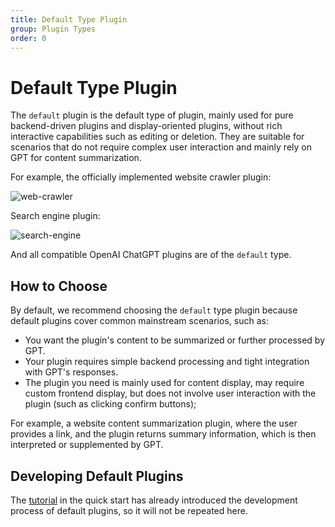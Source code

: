 ```yaml
---
title: Default Type Plugin
group: Plugin Types
order: 0
---
```


# Default Type Plugin

The `default` plugin is the default type of plugin, mainly used for pure backend-driven plugins and display-oriented plugins, without rich interactive capabilities such as editing or deletion. They are suitable for scenarios that do not require complex user interaction and mainly rely on GPT for content summarization.

For example, the officially implemented website crawler plugin:

![web-crawler](https://github.com/lobehub/lobe-chat/assets/28616219/8a7191af-da07-4419-a0a1-37792b5c0c51)

Search engine plugin:

![search-engine](https://github.com/lobehub/lobe-chat/assets/28616219/573a905f-6df4-476b-8e1e-6c3098808ef8)

And all compatible OpenAI ChatGPT plugins are of the `default` type.

## How to Choose

By default, we recommend choosing the `default` type plugin because default plugins cover common mainstream scenarios, such as:

- You want the plugin's content to be summarized or further processed by GPT.
- Your plugin requires simple backend processing and tight integration with GPT's responses.
- The plugin you need is mainly used for content display, may require custom frontend display, but does not involve user interaction with the plugin (such as clicking confirm buttons);

For example, a website content summarization plugin, where the user provides a link, and the plugin returns summary information, which is then interpreted or supplemented by GPT.

## Developing Default Plugins

The [tutorial](/zh-CN/quick-start/define-plugin-manifest) in the quick start has already introduced the development process of default plugins, so it will not be repeated here.
